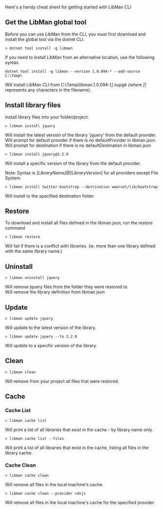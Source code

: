Here's a handy cheat sheet for getting started with LibMan CLI

## Get the LibMan global tool

Before you can use LibMan from the CLI, you must first download and install the global tool via the dotnet CLI.

`> dotnet tool install -g libman`

If you need to install LibMan from an alternative location, use the following syntax.

`dotnet tool install -g libman --version 1.0.094-* --add-source C:\Temp\`

Will install LibMan CLI from C:\Temp\libman.1.0.094-[*].nupgk (where [*] represents any characters in the filename).

## Install library files

Install library files into your folder/project.

`> libman install jquery`

Will install the latest version of the library 'jquery' from the default provider.<br>
Will prompt for default provider if there is no defaultProvider in libman.json.<br>
Will prompt for destination if there is no defaultDestination in libman.json

`> libman install jquery@2.2.0`

Will install a specific version of the library from the default provider.<br>

Note: Syntax is _[LibraryName]@[LibraryVersion]_ for all providers except File System.

`> libman install twitter-bootstrap --destination wwwroot/lib/bootstrap`

Will install to the specified destination folder

## Restore

To download and install all files defined in the libman.json, run the _restore_ command

`> libman restore`

Will fail if there is a conflict with libraries. (ie. more than one library defined with the same library name.)

## Uninstall

`> libman uninstall jquery`

Will remove jquery files from the folder they were restored to.<br>
Will remove the library definition from libman.json

## Update

`> libman update jquery`

Will update to the latest version of the library.

`> libman update jquery --to 2.2.0`

Will update to a specific version of the library.

## Clean

`> libman clean`

Will remove from your project all files that were restored.

## Cache

### Cache List

`> libman cache list`

Will print a list of all libraries that exist in the cache - by library name only.

`> libman cache list --files`

Will print a list of all libraries that exist in the cache, listing all files in the library cache.

### Cache Clean

`> libman cache clean`

Will remove all files in the local machine's cache.

`> libman cache clean --provider cdnjs`

Will remove all files in the local machine's cache for the specified provider.
